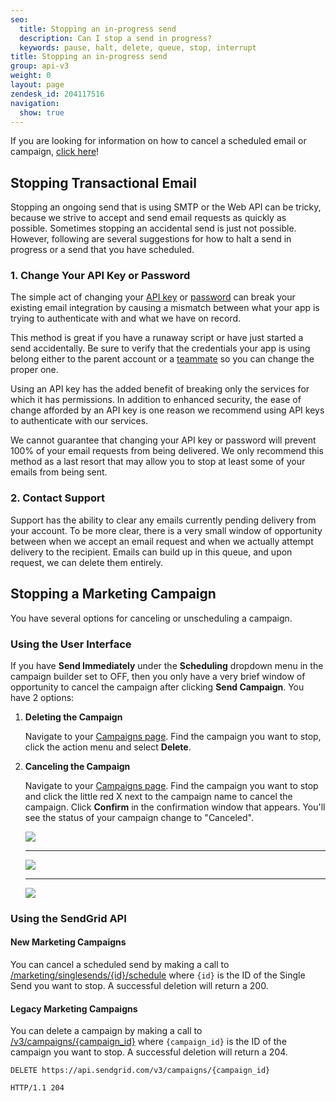 ```yaml
---
seo:
  title: Stopping an in-progress send
  description: Can I stop a send in progress?
  keywords: pause, halt, delete, queue, stop, interrupt
title: Stopping an in-progress send
group: api-v3
weight: 0
layout: page
zendesk_id: 204117516
navigation:
  show: true
---
```


<call-out type="warning">

If you are looking for information on how to cancel a scheduled email or campaign, [click here]({{root_url}}/for-developers/sending-email/stopping-a-scheduled-send/)!

</call-out>

## Stopping Transactional Email

Stopping an ongoing send that is using SMTP or the Web API can be tricky, because we strive to accept and send email requests as quickly as possible. Sometimes stopping an accidental send is just not possible. However, following are several suggestions for how to halt a send in progress or a send that you have scheduled.

### 1. Change Your API Key or Password

The simple act of changing your [API key](https://app.sendgrid.com/settings/api_keys) or [password](https://app.sendgrid.com/settings/account) can break your existing email integration by causing a mismatch between what your app is trying to authenticate with and what we have on record.

This method is great if you have a runaway script or have just started a send accidentally. Be sure to verify that the credentials your app is using belong either to the parent account or a [teammate](https://app.sendgrid.com/settings/teammates) so you can change the proper one.

Using an API key has the added benefit of breaking only the services for which it has permissions. In addition to enhanced security, the ease of change afforded by an API key is one reason we recommend using API keys to authenticate with our services.

<call-out type="warning">

We cannot guarantee that changing your API key or password will prevent 100% of your email requests from being delivered. We only recommend this method as a last resort that may allow you to stop at least some of your emails from being sent.

</call-out>

### 2. Contact Support

Support has the ability to clear any emails currently pending delivery from your account. To be more clear, there is a very small window of opportunity between when we accept an email request and when we actually attempt delivery to the recipient. Emails can build up in this queue, and upon request, we can delete them entirely.

## Stopping a Marketing Campaign

You have several options for canceling or unscheduling a campaign.

### Using the User Interface

If you have **Send Immediately** under the **Scheduling** dropdown menu in the campaign builder set to OFF, then you only have a very brief window of opportunity to cancel the campaign after clicking **Send Campaign**. You have 2 options:

1. **Deleting the Campaign**

   Navigate to your [Campaigns page](https://sendgrid.com/marketing_campaigns/ui/campaigns). Find the campaign you want to stop, click the action menu and select **Delete**.

2. **Canceling the Campaign**

   Navigate to your [Campaigns page](https://sendgrid.com/marketing_campaigns/ui/campaigns). Find the campaign you want to stop and click the little red X next to the campaign name to cancel the campaign. Click **Confirm** in the confirmation window that appears. You'll see the status of your campaign change to "Canceled".

   ![]({{root_url}}/images/cancel_campaign_1.png)

   ***

   ![]({{root_url}}/images/cancel_campaign_2.png)

   ***

   ![]({{root_url}}/images/cancel_campaign_3.png)

### Using the SendGrid API

#### New Marketing Campaigns

You can cancel a scheduled send by making a call to [/marketing/singlesends/{id}/schedule](https://sendgrid.api-docs.io/v3.0/single-sends/delete-single-send-schedule) where `{id}` is the ID of the Single Send you want to stop. A successful deletion will return a 200.

#### Legacy Marketing Campaigns

You can delete a campaign by making a call to [/v3/campaigns/{campaign_id}](https://sendgrid.api-docs.io/v3.0/campaigns-api/unschedule-a-scheduled-campaign) where `{campaign_id}` is the ID of the campaign you want to stop. A successful deletion will return a 204.

`DELETE https://api.sendgrid.com/v3/campaigns/{campaign_id}`

`HTTP/1.1 204`
